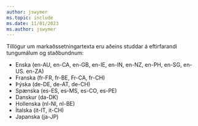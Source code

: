 ```yaml
---
author: jswymer
ms.topic: include
ms.date: 11/01/2023
ms.author: jswymer
---
```

Tillögur um markaðssetningartexta eru aðeins studdar á eftirfarandi tungumálum og staðbundnum:

- Enska (en-AU, en-CA, en-GB, en-IE, en-IN, en-NZ, en-PH, en-SG, en-US. en-ZA)
- Franska (fr-FR, fr-BE, Fr-CA, fr-CH) 
- Þýska (de-DE, de-AT, de-CH) 
- Spænska (es-ES, es-MS, es-CO, es-PE) 
- Danskur (da-DK) 
- Hollenska (nl-Nl, nl-BE) 
- Ítalska (it-IT, it-CH) 
- Japanska (ja-JP)  
